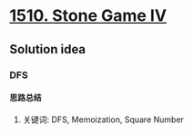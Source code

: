 # [1510. Stone Game IV](https://leetcode.com/problems/stone-game-iv/description/)

## Solution idea
### DFS
#### 思路总结
1. 关键词: DFS, Memoization, Square Number